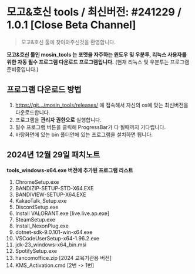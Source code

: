 # 모고&호신 tools / 최신버전: #241229 / 1.0.1 [Close Beta Channel]

> 모고&호신 툴에 찾아와주신것을 환영합니다.

**모고&호신 툴인 mosin_tools 는 포멧을 자주하는 윈도우 및 우분투, 리눅스 사용자를 위한 자동 필수 프로그램 다운로드 프로그램입니다.**
(현재 리눅스 및 우분투는 프로그램 준비중입니다.)

## 프로그램 다운로드 방법
1. [https://git.../mosin_tools/releases/](https://github.com/juho0130/mosin_tools/releases) 에 접속해서 자신의 os에 맞는 최신버전을 다운로드합니다.
2. 프로그램을 **관리자 권한으로** 실행합니다.
3. 필수 프로그램 버튼을 클릭해 ProgressBar가 다 될때까지 기다립니다.
4. 바탕화면에 있는 bin 폴더안에 있는 프로그램을 설치하면 됩니다.


## 2024년 12월 29일 패치노트
**tools_windows-x64.exe 버전에 추가된 프로그램 리스트**

1. ChromeSetup.exe
2. BANDIZIP-SETUP-STD-X64.EXE
3. BANDIVIEW-SETUP-X64.EXE
4. KakaoTalk_Setup.exe
5. DiscordSetup.exe
6. Install VALORANT.exe [live.live.ap.exe]
7. SteamSetup.exe
8. Install_NexonPlug.exe
9. dotnet-sdk-9.0.101-win-x64.exe
10. VSCodeUserSetup-x64-1.96.2.exe
11. jdk-23_windows-x64_bin.msi
12. SpotifySetup.exe
13. hancomoffice.zip [2024 교육기관용 버전]
14. KMS_Activation.cmd [2번 -> 1번]
